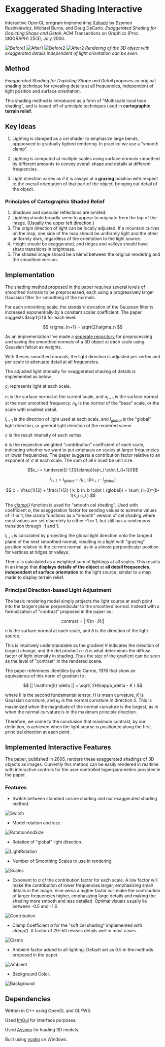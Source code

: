 # Exaggerated Shading Interactive
Interactive OpenGL program implementing [Xshade](https://pixl.cs.princeton.edu/pubs/Rusinkiewicz_2006_ESF/exaggerated_shading.pdf) 
 by Szymon Rusinkiewicz, Michael Burns, and Doug DeCarlo.
*Exaggerated Shading for Depicting Shape and Detail.*
ACM Transactions on Graphics (Proc. SIGGRAPH) 25(3), July 2006.

![Before1](images/before1.png) ![After1](images/after1.png)
![Before2](images/before2.png) ![After2](images/after2.png)
*Rendering of the 3D object with exaggerated details independent of light orientation can be seen.*

## Method

*Exaggerated Shading for Depicting Shape and Detail* proposes an original shading technique for revealing details at all frequencies, independent of light position and surface orientation. 

This shading method is introduced as a form of "Multiscale local toon shading", and is based off of principle techniques used in **cartographic terrain relief**.

## Key Ideas

1. Lighting is clamped as a cel shader to emphasize large bends, oppposeed to gradually lighted rendering. In practice we use a "smooth clamp".

2. Lighting is computed at multiple scales using surface normals smoothed by different amounts to convey overall shape and details at different frequencies.

3. Light direction varies as if it is always at a **grazing** position with respect to the overall orientation of that part of the object, bringing out detail of the object.

### Principles of Cartographic Shaded Relief

1. Shadows and specular reflections are omiited.
2. Lighting should broadly seem to appear to originate from the top of the image. (Usually the upper left direction.)
3. The origin direction of light can be locally adjusted. If a mountain curves on the map, one side of the map should be uniformly light and the other uniformly dark, regardless of the orientation to the light source.
4. Height should be exaggerated, and ridges and valleys should have sharp transitions in brightness.
5. The shaded image should be a blend between the original rendering and the smoothed version.

## Implementation

The shading method proposed in the paper requires several levels of smoothed normals to be preprocessed, each using a progressively larger Gaussian filter for smoothing of the normals.

For each smoothing scale, the standard deviation of the Gaussian filter is increased exponentially by a constant scalar coefficient. The paper suggests $\sqrt{2}$ for each level.

$$ \sigma_{n+1} = \sqrt{2}\sigma_n $$

As an implementation I've made a [seperate repository](https://github.com/yunjay/YJFileCreator) for preprocessing and saving the smoothed normals of a 3D object at each scale using Gaussian fallout as weights. 

With theses smoothed normals, the light direction is adjusted per vertex and per scale to attenuate detail at all frequencies.

The adjusted light intensity for exaggerated shading of details is implemented as below.

$c_i$ represents light at each scale.

$n_i$ is the surface normal at the current scale, and $n_{i+1}$ is the surface normal at the next smoothed frequency. $n_b$ is the normal of the "base" scale, or the scale with smallest detail.

$l_{i+1}$ is the direction of light used at each scale, and $l_{global}$ is the "global" light direction, or general light direction of the rendered scene.

$c$ is the result intensity of each vertex.

$k$ is the respective weighted "contribution" coefficient of each scale, indicating whether we want to put emphasis on scales at larger frequencies or lower frequencies. The paper suggests a contribution factor relative to an exponent of $\sigma$ at each scale. The sum of all $k$ must be unit size.

$$c_i = \underset{[-1,1]}{clamp}(a(n_i \cdot l_{i+1}))$$

$$l_{i+1} = l_{global} - n_{i+1} ( n_{i+1{}} \cdot l_{global} )$$

$$ c = \frac{1}{2} + \frac{1}{2} (  k_b (n_b \cdot l_{global}) + \sum_{i=0}^{b-1}k_i c_i ) $$

The *[clamp()](https://thebookofshaders.com/glossary/?search=clamp)* function is used for "smooth cel shading". Used with coefficient $a$, the exaggeration factor for sending values to extreme values of -1 or 1, the clamp functions as a "smooth" version of cel shading where most values are set discretely to either -1 or 1, but still has a continuous transition through -1 and 1.

$l_{i+1}$ is calculated by projecting the global light direction onto the tangent plane of the next smoothed normal, resulting in a light with "grazing" position relative to the current normal, as in a almost perpendicular position for vertices at ridges or valleys.

Then $c$ is calculated as a weighted sum of lightings at all scales. This results in an image that **displays details of the object** at **all detail frequencies**, **independent of surface orientation** to the light source, similar to a map made to display terrain relief.

### Principal Direction-based Light Adjustment

The basic rendering model simply projects the light source at each point into the tangent plane perpendicular to the smoothed normal. Instead with a formulization of "contrast" proposed in the paper as :

$$ contrast = || \nabla (n \cdot \delta) || $$

$n$ is the surface normal at each scale, and $\delta$ is the direction of the light source.

This is intuitively understandable as the gradient $\nabla$ indicates the direction of largest change, and the dot product $n\cdot\delta$ is what determines the diffuse factor of light intensity in shading. Thus the size of the gradient can be seen as the level of "contrast" in the rendered scene.

The paper references identities by do Carmo, 1976 that show an equivalence of this norm of gradient to :

$$ || \mathrm{II} \delta || = \sqrt{ 2H\kappa_\delta - K } $$

where $\mathrm{II}$ is the second fundamental tensor, $H$ is mean curvature, $K$ is Gaussian curvature, and $\kappa_\delta$ is the normal curvature in direction $\delta$. This is maximized when the magnitude of the normal curvature is the largest, as in when the normal curvature is in the maximum principle direction.

Therefore, we come to the conclusion that maximum contrast, by our definition, is achieved when the light sourse is positioned along the first principal direction at each point.

## Implemented Interactive Features

The paper, published in 2006, renders these exaggerated shadings of 3D objects as images. Currently this method can be easily rendered in realtime with interactive controls for the user controlled hyperparameters provided in the paper.

### Features

- Switch between standard cosine shading and our exaggerated shading method.

![Switch](images/switch.gif)

- Model rotation and size.

![RotationAndSize](images/rotationAndSize.gif)

- Rotation of "global" light direction.

![LightRotation](images/lightRotation.gif)

- Number of Smoothing Scales to use in rendering.

![Scales](images/scales.gif)

- Exponent to $\sigma$ of the contribution factor for each scale. A low factor will make the contribution of lower frequencies larger, emphasizing small details in the image. Vice versa a higher factor will make the contribution of larger frequencies higher, emphasizing large details and making the shading more smooth and less detailed. Optimal visuals usually lie between -0.5 and -1.0.

![Contribution](images/contribution.gif)

- Clamp Coefficient $a$ for the "soft cel shading" implemented with *clamp()*. A factor of 20~50 reveals details well in most cases.

![Clamp](images/clamp.gif)

- Ambient factor added to all lighting. Default set as 0.5 in the methods proposed in the paper.

![Ambient](images/ambient.gif)

- Background Color.

![Background](images/background.gif)

## Dependencies

Written in C++ using OpenGL and GLFW3.

Used [ImGui](https://github.com/ocornut/imgui) for interface purposes.

Used [Assimp](https://github.com/assimp/assimp) for loading 3D models.

Built using [vcpkg](https://github.com/microsoft/vcpkg) on Windows.

